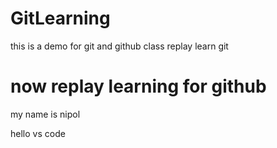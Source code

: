 # GitLearning
this is a demo for git and github class
replay learn git

# now replay learning for github 
my name is nipol 


hello vs code 